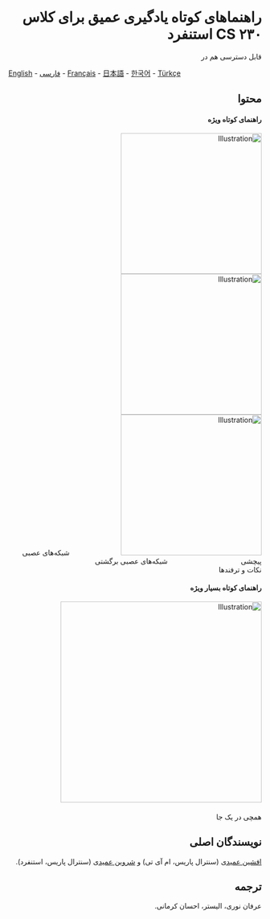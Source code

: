 <span dir="rtl" align="right">

# راهنماهای کوتاه یادگیری عمیق برای کلاس CS ۲۳۰ استنفرد

قابل دسترسی هم در 

</span>

[English](https://github.com/afshinea/stanford-cs-230-deep-learning/tree/master/en) -  [فارسی](https://github.com/afshinea/stanford-cs-230-deep-learning/tree/master/fa) -  [Français](https://github.com/afshinea/stanford-cs-230-deep-learning/tree/master/fr) - [日本語](https://github.com/afshinea/stanford-cs-230-deep-learning/tree/master/ja) - [한국어](https://stanford.edu/~shervine/l/ko/teaching/cs-230/cheatsheet-convolutional-neural-networks) -  [Türkçe](https://github.com/afshinea/stanford-cs-230-deep-learning/tree/master/tr)

<span dir="rtl" align="right">
 
## محتوا
#### راهنمای کوتاه ویژه
<a href="https://github.com/afshinea/stanford-cs-230-deep-learning/blob/master/fa/cheatsheet-convolutional-neural-networks.pdf"><img src="https://stanford.edu/~shervine/images/screenshots/cover-github-fa.008.png?" alt="Illustration" width="280px"/></a><a href="https://github.com/afshinea/stanford-cs-230-deep-learning/blob/master/fa/cheatsheet-recurrent-neural-networks.pdf"><img src="https://stanford.edu/~shervine/images/screenshots/cover-github-fa.009.png?" alt="Illustration" width="280px"/></a><a href="https://github.com/afshinea/stanford-cs-230-deep-learning/blob/master/fa/cheatsheet-deep-learning-tips-tricks.pdf"><img src="https://stanford.edu/~shervine/images/screenshots/cover-github-fa.010.png?" alt="Illustration" width="280px"/></a>
&nbsp; &nbsp; &nbsp;&nbsp; &nbsp;&nbsp;&nbsp;&nbsp; &nbsp;&nbsp; &nbsp;&nbsp;&nbsp; &nbsp;&nbsp;&nbsp; &nbsp; شبکه‌های عصبی پیچشی &nbsp;  &nbsp; &nbsp; &nbsp; &nbsp;&nbsp;&nbsp;&nbsp;&nbsp; &nbsp;&nbsp; &nbsp; &nbsp;&nbsp; &nbsp; &nbsp; &nbsp; &nbsp; &nbsp; &nbsp; &nbsp; شبکه‌های عصبی برگشتی   &nbsp; &nbsp;&nbsp; &nbsp;&nbsp;&nbsp; &nbsp;&nbsp; &nbsp; &nbsp;&nbsp; &nbsp;&nbsp;&nbsp;&nbsp; &nbsp;&nbsp; &nbsp; &nbsp;&nbsp; &nbsp; &nbsp; &nbsp; &nbsp; &nbsp; نکات و ترفندها 


#### راهنمای کوتاه بسیار ویژه
<a href="https://github.com/afshinea/stanford-cs-230-deep-learning/blob/master/fa/super-cheatsheet-deep-learning.pdf"><img src="https://stanford.edu/~shervine/images/screenshots/cover-github-fa.011.png" alt="Illustration" width="400px"/></a> &nbsp; &nbsp; &nbsp; &nbsp; &nbsp; &nbsp; &nbsp; &nbsp; &nbsp; &nbsp;&nbsp; &nbsp; &nbsp; &nbsp; &nbsp; &nbsp; &nbsp; &nbsp; &nbsp; &nbsp; &nbsp; &nbsp; &nbsp; &nbsp; &nbsp; &nbsp; &nbsp; &nbsp; &nbsp; &nbsp; &nbsp; &nbsp; &nbsp; &nbsp; &nbsp; &nbsp; &nbsp; &nbsp; &nbsp; &nbsp; &nbsp; &nbsp; &nbsp; &nbsp; &nbsp; &nbsp;&nbsp; &nbsp;&nbsp; &nbsp; &nbsp; &nbsp; &nbsp; &nbsp;&nbsp; &nbsp; &nbsp; &nbsp;&nbsp; &nbsp; &nbsp; &nbsp; &nbsp; &nbsp; &nbsp; &nbsp; &nbsp; &nbsp; &nbsp; &nbsp; &nbsp; &nbsp; &nbsp; &nbsp; &nbsp;&nbsp; &nbsp; &nbsp; همچی در یک جا

 
## نویسندگان اصلی 

[افشین عمیدی](https://twitter.com/afshinea) (سنترال پاریس، ام آی تی) و [شروین عمیدی](https://twitter.com/shervinea) (سنترال پاریس، استنفرد).

## ترجمه
عرفان نوری، الیستر، احسان کرمانی.


</span>
